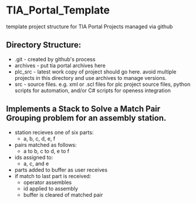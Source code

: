 # TIA_Portal_Template
template project structure for TIA Portal Projects managed via github

## Directory Structure:
  * .git - created by github's process
  * archives - put tia portal archives here
  * plc_src - latest work copy of project should go here. avoid multiple projects in this directory and use archives to manage versions.
  * src - source files. e.g. xml or .scl files for plc project source files, python scripts for automation, and/or C# scripts for openess integration
  
## Implements a Stack to Solve a Match Pair Grouping problem for an assembly station.
  * station recieves one of six parts:
    * a, b, c, d, e, f
  * pairs matched as follows:
    * a to b, c to d, e to f
  * ids assigned to:
    * a, c, and e
  * parts added to buffer as user receives
  * if match to last part is received:
    * operator assembles
    * id applied to assembly
    * buffer is cleared of matched pair
